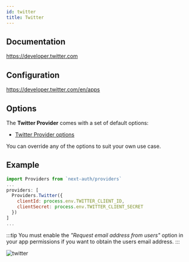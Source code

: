 ```yaml
---
id: twitter
title: Twitter
---
```


## Documentation

https://developer.twitter.com

## Configuration

https://developer.twitter.com/en/apps

## Options

The **Twitter Provider** comes with a set of default options:

- [Twitter Provider options](https://github.com/nextauthjs/next-auth/blob/main/src/providers/twitter.js)

You can override any of the options to suit your own use case.

## Example

```js
import Providers from `next-auth/providers`
...
providers: [
  Providers.Twitter({
    clientId: process.env.TWITTER_CLIENT_ID,
    clientSecret: process.env.TWITTER_CLIENT_SECRET
  })
]
...
```

:::tip
You must enable the _"Request email address from users"_ option in your app permissions if you want to obtain the users email address.
:::

![twitter](https://user-images.githubusercontent.com/7902980/83944068-1640ca80-a801-11ea-959c-0e744e2144f7.PNG)
